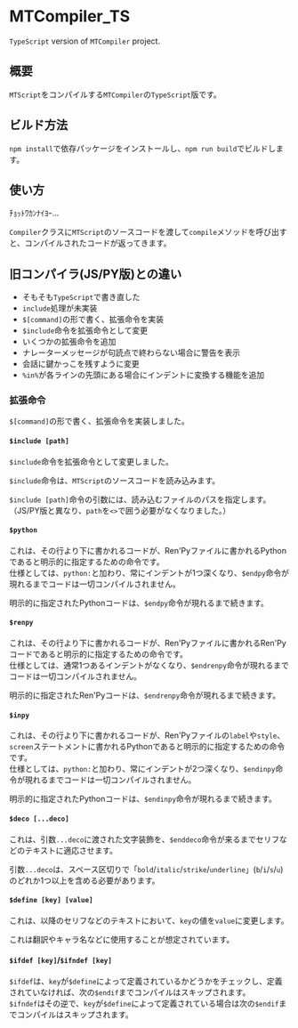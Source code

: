 # MTCompiler_TS
`TypeScript` version of `MTCompiler` project.

## 概要
`MTScript`をコンパイルする`MTCompiler`の`TypeScript`版です。

## ビルド方法
`npm install`で依存パッケージをインストールし、`npm run build`でビルドします。

## 使い方
ﾁｮｯﾄﾜｶﾝﾅｲﾖｰ...

`Compiler`クラスに`MTScript`のソースコードを渡して`compile`メソッドを呼び出すと、コンパイルされたコードが返ってきます。

## 旧コンパイラ(JS/PY版)との違い
- そもそも`TypeScript`で書き直した
- `include`処理が未実装
- `$[command]`の形で書く、拡張命令を実装
- `$include`命令を拡張命令として変更
- いくつかの拡張命令を追加
- ナレーターメッセージが句読点で終わらない場合に警告を表示
- 会話に鍵かっこを残すように変更
- `%in%`が各ラインの先頭にある場合にインデントに変換する機能を追加

### 拡張命令
`$[command]`の形で書く、拡張命令を実装しました。

#### `$include [path]`
`$include`命令を拡張命令として変更しました。

`$include`命令は、`MTScript`のソースコードを読み込みます。

`$include [path]`命令の引数には、読み込むファイルのパスを指定します。  
（JS/PY版と異なり、`path`を`<>`で囲う必要がなくなりました。）

#### `$python`
これは、その行より下に書かれるコードが、Ren'Pyファイルに書かれるPythonであると明示的に指定するための命令です。  
仕様としては、`python:`と加わり、常にインデントが1つ深くなり、`$endpy`命令が現れるまでコードは一切コンパイルされません。

明示的に指定されたPythonコードは、`$endpy`命令が現れるまで続きます。

#### `$renpy`
これは、その行より下に書かれるコードが、Ren'Pyファイルに書かれるRen'Pyコードであると明示的に指定するための命令です。  
仕様としては、通常1つあるインデントがなくなり、`$endrenpy`命令が現れるまでコードは一切コンパイルされません。

明示的に指定されたRen'Pyコードは、`$endrenpy`命令が現れるまで続きます。

#### `$inpy`
これは、その行より下に書かれるコードが、Ren'Pyファイルの`label`や`style`、`screen`ステートメントに書かれるPythonであると明示的に指定するための命令です。  
仕様としては、`python:`と加わり、常にインデントが2つ深くなり、`$endinpy`命令が現れるまでコードは一切コンパイルされません。

明示的に指定されたPythonコードは、`$endinpy`命令が現れるまで続きます。

#### `$deco [...deco]`
これは、引数`...deco`に渡された文字装飾を、`$enddeco`命令が来るまでセリフなどのテキストに適応させます。

引数`...deco`は、スペース区切りで「`bold`/`italic`/`strike`/`underline`」(`b`/`i`/`s`/`u`)のどれか1つ以上を含める必要があります。

#### `$define [key] [value]`
これは、以降のセリフなどのテキストにおいて、`key`の値を`value`に変更します。

これは翻訳やキャラ名などに使用することが想定されています。

#### `$ifdef [key]`/`$ifndef [key]`
`$ifdef`は、`key`が`$define`によって定義されているかどうかをチェックし、定義されていなければ、次の`$endif`までコンパイルはスキップされます。  
`$ifndef`はその逆で、`key`が`$define`によって定義されている場合は次の`$endif`までコンパイルはスキップされます。

